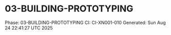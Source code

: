 # 03-BUILDING-PROTOTYPING
Phase: 03-BUILDING-PROTOTYPING
CI: CI-XN001-010
Generated: Sun Aug 24 22:41:27 UTC 2025
